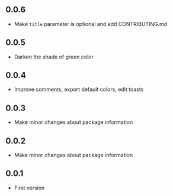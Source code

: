 ## 0.0.6

* Make `title` parameter is optional and add CONTRIBUTING.md

## 0.0.5

* Darken the shade of green color

## 0.0.4

* Improve comments, export default colors, edit toasts

## 0.0.3

* Make minor changes about package information

## 0.0.2

* Make minor changes about package information

## 0.0.1

* First version

